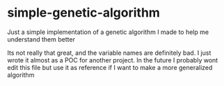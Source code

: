 # simple-genetic-algorithm
Just a simple implementation of a genetic algorithm I made to help me understand them better

Its not really that great, and the variable names are definitely bad. I just wrote it almost as a POC for another project.
In the future I probably wont edit this file but use it as reference if I want to make a more generalized algorithm
